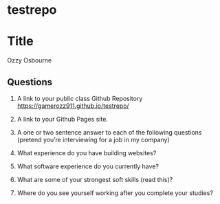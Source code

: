 # testrepo
# Title
Ozzy Osbourne
## Questions
1. A link to your public class Github Repository
https://gamerozz911.github.io/testrepo/
1. A link to your Github Pages site.

1. A one or two sentence answer to each of the following questions (pretend you’re interviewing for a job in my company)
1. What experience do you have building websites?
1. What software experience do you currently have?
1. What are some of your strongest soft skills (read this)?
1. Where do you see yourself working after you complete your studies?
